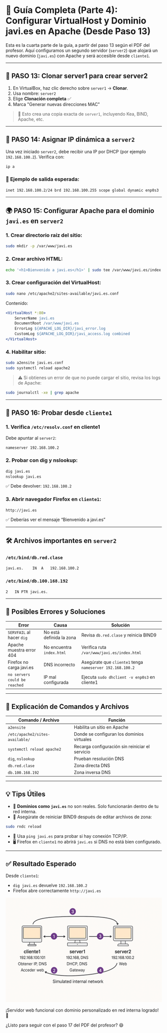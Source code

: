 # 📘 Guía Completa (Parte 4): Configurar VirtualHost y Dominio javi.es en Apache (Desde Paso 13)

Esta es la cuarta parte de la guía, a partir del paso 13 según el PDF del profesor. Aquí configuramos un segundo servidor (`server2`) que alojará un nuevo dominio (`javi.es`) con Apache y será accesible desde `cliente1`.

---

## 🔧 PASO 13: Clonar server1 para crear server2

1. En VirtualBox, haz clic derecho sobre `server1` → **Clonar**.
2. Usa nombre: `server2`
3. Elige **Clonación completa** ✅
4. Marca "Generar nuevas direcciones MAC"

> 🔁 Esto crea una copia exacta de `server1`, incluyendo Kea, BIND, Apache, etc.

---

## 📶 PASO 14: Asignar IP dinámica a `server2`

Una vez iniciado `server2`, debe recibir una IP por DHCP (por ejemplo `192.168.100.2`). Verifica con:

```bash
ip a
```

### 📌 Ejemplo de salida esperada:
```
inet 192.168.100.2/24 brd 192.168.100.255 scope global dynamic enp0s3
```

---

## 🌍 PASO 15: Configurar Apache para el dominio `javi.es` en `server2`

### 1. Crear directorio raíz del sitio:
```bash
sudo mkdir -p /var/www/javi.es
```

### 2. Crear archivo HTML:
```bash
echo '<h1>Bienvenido a javi.es</h1>' | sudo tee /var/www/javi.es/index.html
```

### 3. Crear configuración del VirtualHost:
```bash
sudo nano /etc/apache2/sites-available/javi.es.conf
```
Contenido:
```apache
<VirtualHost *:80>
    ServerName javi.es
    DocumentRoot /var/www/javi.es
    ErrorLog ${APACHE_LOG_DIR}/javi_error.log
    CustomLog ${APACHE_LOG_DIR}/javi_access.log combined
</VirtualHost>
```

### 4. Habilitar sitio:
```bash
sudo a2ensite javi.es.conf
sudo systemctl reload apache2
```

> ⚠️ Si obtienes un error de que no puede cargar el sitio, revisa los logs de Apache:
```bash
sudo journalctl -xe | grep apache
```

---

## 🧪 PASO 16: Probar desde `cliente1`

### 1. Verifica `/etc/resolv.conf` en cliente1
Debe apuntar al `server2`:
```bash
nameserver 192.168.100.2
```

### 2. Probar con dig y nslookup:
```bash
dig javi.es
nslookup javi.es
```
✅ Debe devolver: `192.168.100.2`

### 3. Abrir navegador Firefox en `cliente1`:
```
http://javi.es
```

✅ Deberías ver el mensaje “Bienvenido a javi.es”

---

## 🛠️ Archivos importantes en `server2`

### `/etc/bind/db.red.clase`
```dns
javi.es.    IN  A   192.168.100.2
```

### `/etc/bind/db.100.168.192`
```dns
2   IN PTR javi.es.
```

---

## 🚨 Posibles Errores y Soluciones

| Error | Causa | Solución |
|-------|-------|----------|
| `SERVFAIL` al hacer `dig` | No está definida la zona | Revisa `db.red.clase` y reinicia BIND9 |
| Apache muestra error 404 | No encuentra `index.html` | Verifica ruta `/var/www/javi.es/index.html` |
| Firefox no carga javi.es | DNS incorrecto | Asegúrate que `cliente1` tenga `nameserver 192.168.100.2` |
| `no servers could be reached` | IP mal configurada | Ejecuta `sudo dhclient -v enp0s3` en cliente1 |

---

## 🧾 Explicación de Comandos y Archivos

| Comando / Archivo | Función |
|------------------|---------|
| `a2ensite` | Habilita un sitio en Apache |
| `/etc/apache2/sites-available/` | Donde se configuran los dominios virtuales |
| `systemctl reload apache2` | Recarga configuración sin reiniciar el servicio |
| `dig`, `nslookup` | Prueban resolución DNS |
| `db.red.clase` | Zona directa DNS |
| `db.100.168.192` | Zona inversa DNS |

---

## 💡 Tips Útiles

- 🧠 **Dominios como `javi.es`** no son reales. Solo funcionarán dentro de tu red interna.
- 🔁 Asegúrate de reiniciar BIND9 después de editar archivos de zona:
```bash
sudo rndc reload
```
- 🛜 Usa `ping javi.es` para probar si hay conexión TCP/IP.
- 🖥️ Firefox en `cliente1` no abrirá `javi.es` si DNS no está bien configurado.

---

## ✅ Resultado Esperado

Desde `cliente1`:
- `dig javi.es` devuelve `192.168.100.2`
- Firefox abre correctamente `http://javi.es`



![Descripción de la imagen](images/simulated-internal-network.png)



¡Servidor web funcional con dominio personalizado en red interna logrado! 🚀

¿Listo para seguir con el paso 17 del PDF del profesor? 😄

